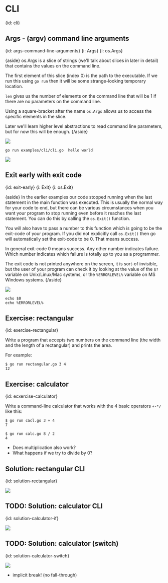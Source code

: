 # CLI
{id: cli}

## Args - (argv) command line arguments
{id: args-command-line-arguments}
{i: Args}
{i: os.Args}

{aside}
os.Args is a slice of strings (we'll talk about slices in later in detail) that contains the values on the command line.

The first element of this slice (index 0) is the path to the executable. If we run this using `go run` then it
will be some strange-looking temporary location.

`len` gives us the number of elements on the command line that will be 1 if there are no parameters on the command line.

Using a square-bracket after the name `os.Args` allows us to access the specific elements in the slice.

Later we'll learn higher level abstractions to read command line parameters, but for now this will be enough.
{/aside}

![](examples/cli/cli.go)

```
go run examples/cli/cli.go  hello world
```

![](examples/cli/cli.out)

## Exit early with exit code
{id: exit-early}
{i: Exit}
{i: os.Exit}

{aside}
In the earlier examples our code stopped running when the last statement in the main function was executed.
This is usually the normal way for your code to end, but there can be various circumstances when you want your program to
stop running even before it reaches the last statement. You can do this by calling the `os.Exit()` function.

You will also have to pass a number to this function which is going to be the exit-code of your program.
If you did not explicitly call `os.Exit()` then go will automatically set the exit-code to be 0. That means success.

In general exit-code 0 means success. Any other number indicates failure. Which number indicates which failure is totally up to
you as a programmer.

The exit code is not printed anywhere on the screen, it is sort-of invisible, but the user of your program can check it by looking at
the value of the `$?` variable on Unix/Linux/Mac systems, or the `%ERRORLEVEL%` variable on MS Windows systems.
{/aside}

![](examples/exit/code.go)

```
echo $0
echo %ERRORLEVEL%
```


## Exercise: rectangular
{id: exercise-rectangular}

Write a program that accepts two numbers on the command line
(the width and the length of a rectangular) and prints the area.

For example:

```
$ go run rectangular.go 3 4
12
```

## Exercise: calculator
{id: ecxercise-calculator}

Write a command-line calculator that works with the 4 basic operators `+-*/` like this:

```
$ go run cacl.go 3 + 4
7

$ go run calc.go 8 / 2
4
```

* Does multiplication also work?
* What happens if we try to divide by 0?


## Solution: rectangular CLI
{id: solution-rectangular}

![](examples/rectangular/rectangular.go)

## TODO: Solution: calculator CLI
{id: solution-calculator-if}

![](examples/calc-with-if/calc_with_if.go)

## TODO: Solution: calculator (switch)
{id: solution-calculator-switch}

![](examples/calc-with-switch/calc_with_switch.go)

* implicit break! (no fall-through)
